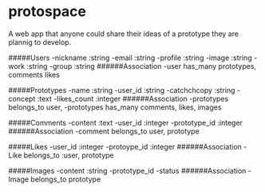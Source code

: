 # protospace
A web app that anyone could share their ideas of a prototype they are plannig to develop. 

#####Users
  -nickname :string
  -email    :string
  -profile  :string
  -image    :string
  -work     :string
  -group    :string
######Association
  -user has_many prototypes, comments likes

#####Prototypes
  -name     :string
  -user_id  :string
  -catchchcopy :string
  -concept  :text
  -likes_count :integer
######Association
  -prototypes belongs_to user,
  -prototypes has_many comments, likes, images

#####Comments
  -content     :text
  -user_id  :integer
  -prototype_id  :integer
######Association
  -comment belongs_to user, prototype

#####Likes
  -user_id :integer
  -protoype_id :integer
######Association
  -Like belongs_to :user, prototype

#####Images
  -content :string
  -prototype_id
  -status
######Association
  -Image belongs_to prototype

